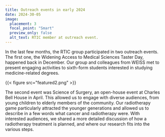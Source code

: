 ```yaml
---
title: Outreach events in early 2024
date: 2024-30-05
image:
  placement: 3
  focal_point: "Smart"
  preview_only: false
  alt_text: RTIC member at outreach event.
---
```


In the last few months, the RTIC group participated in two outreach events. The first one, the Widening Access to Medical Sciences Taster Day, happened back in December. Our group and colleagues from WEISS met to present engaging activities to sixth-form students interested in studying medicine-related degrees. 

{{< figure src="featured2.png" >}}

The second event was Science of Surgery, an open-house event at Charles Bell House in April. This allowed us to engage with diverse audiences, from young children to elderly members of the community. Our radiotherapy game particularly attracted the younger generations and allowed us to describe in a few words what cancer and radiotherapy were. With interested audiences, we shared a more detailed discussion of how a radiotherapy treatment is planned, and where our research fits into the various steps.

